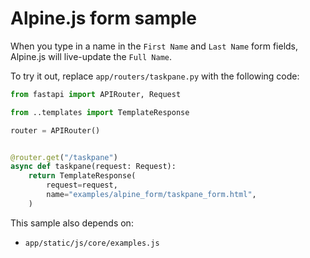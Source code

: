 # Alpine.js form sample

When you type in a name in the `First Name` and `Last Name` form fields, Alpine.js will live-update the `Full Name`.

To try it out, replace `app/routers/taskpane.py` with the following code:

```python
from fastapi import APIRouter, Request

from ..templates import TemplateResponse

router = APIRouter()


@router.get("/taskpane")
async def taskpane(request: Request):
    return TemplateResponse(
        request=request,
        name="examples/alpine_form/taskpane_form.html",
    )
```

This sample also depends on:

- `app/static/js/core/examples.js`
